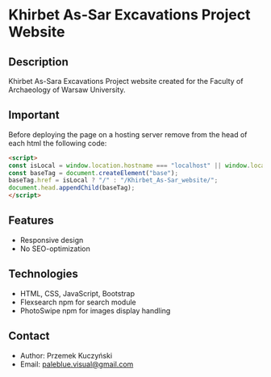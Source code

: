 # Khirbet As-Sar Excavations Project Website

## Description
Khirbet As-Sara Excavations Project website created for the Faculty of Archaeology of Warsaw University.

## Important
Before deploying the page on a hosting server remove from the head of each html the following code:

```html
<script> 
const isLocal = window.location.hostname === "localhost" || window.location.hostname === "127.0.0.1";
const baseTag = document.createElement("base");
baseTag.href = isLocal ? "/" : "/Khirbet_As-Sar_website/";
document.head.appendChild(baseTag);
</script>
```

## Features
- Responsive design
- No SEO-optimization

## Technologies
- HTML, CSS, JavaScript, Bootstrap
- Flexsearch npm for search module
- PhotoSwipe npm for images display handling

## Contact
- Author: Przemek Kuczyński
- Email: paleblue.visual@gmail.com